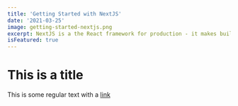 ```yaml
---
title: 'Getting Started with NextJS'
date: '2021-03-25'
image: getting-started-nextjs.png
excerpt: NextJS is a the React framework for production - it makes building fullstack React apps and sites a breeze and ships with build-in SSR.
isFeatured: true
---
```


# This is a title

This is some regular text with a [link](https://google.com)
